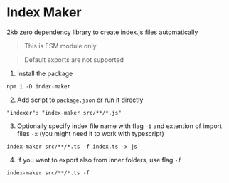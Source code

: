 # Index Maker
2kb zero dependency library to create index.js files automatically

> This is ESM module only

> Default exports are not supported

1. Install the package

```npm i -D index-maker```

2. Add script to `package.json` or run it directly

```"indexer": "index-maker src/**/*.js"```

3. Optionally specify index file name with flag `-i` and extention of import files `-x` (you might need it to work with typescript)

```index-maker src/**/*.ts -f index.ts -x js```

4. If you want to export also from inner folders, use flag `-f`

```index-maker src/**/*.ts -f```